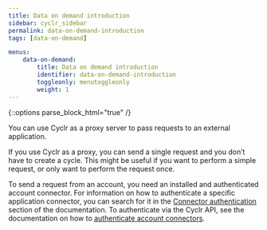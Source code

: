```yaml
---
title: Data on demand introduction
sidebar: cyclr_sidebar
permalink: data-on-demand-introduction
tags: [data-on-demand]

menus:
    data-on-demand:
        title: Data on demand introduction
        identifier: data-on-demand-introduction
        toggleonly: menutoggleonly
        weight: 1
---
```

{::options parse_block_html="true" /}
<section class="card">
You can use Cyclr as a proxy server to pass requests to an external application. 

If you use Cyclr as a proxy, you can send a single request and you don’t have to create a cycle. This might be useful if you want to perform a simple request, or only want to perform the request once.

To send a request from an account, you need an installed and authenticated account connector. For information on how to authenticate a specific application connector, you can search for it in the [Connector authentication](connector-guides) section of the documentation. To authenticate via the Cyclr API, see the documentation on how to [authenticate account connectors](authenticate-account-connector).
</section>
